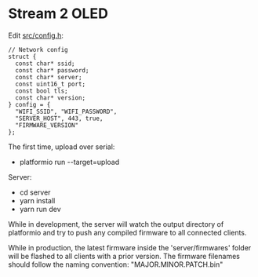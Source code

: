 Stream 2 OLED
=============

Edit [src/config.h](src/config.h):
```
// Network config
struct {
  const char* ssid;
  const char* password;
  const char* server;
  const uint16_t port;
  const bool tls;
  const char* version;
} config = {
  "WIFI_SSID", "WIFI_PASSWORD",
  "SERVER_HOST", 443, true,
  "FIRMWARE_VERSION"
};
```

The first time, upload over serial:
- platformio run --target=upload

Server:
- cd server
- yarn install
- yarn run dev

While in development, the server will watch the output directory of platformio and try to push any compiled firmware to all connected clients.

While in production, the latest firmware inside the 'server/firmwares' folder will be flashed to all clients with a prior version. The firmware filenames should follow the naming convention: "MAJOR.MINOR.PATCH.bin"
